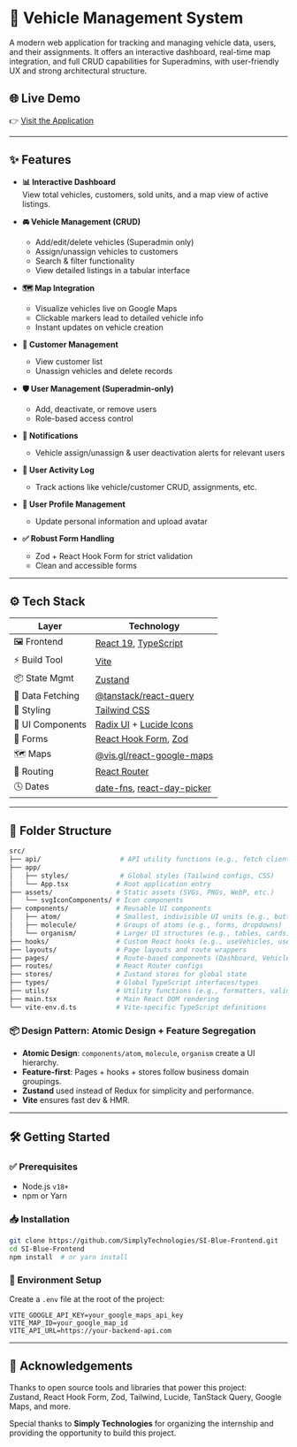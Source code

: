 # 🚗 Vehicle Management System

A modern web application for tracking and managing vehicle data, users, and their assignments. It offers an interactive dashboard, real-time map integration, and full CRUD capabilities for Superadmins, with user-friendly UX and strong architectural structure.

## 🌐 Live Demo

👉 [Visit the Application](https://si-blue-frontend.onrender.com/)

---

## ✨ Features

- **📊 Interactive Dashboard**  
  View total vehicles, customers, sold units, and a map view of active listings.

- **🚘 Vehicle Management (CRUD)**  
  - Add/edit/delete vehicles (Superadmin only)  
  - Assign/unassign vehicles to customers  
  - Search & filter functionality  
  - View detailed listings in a tabular interface

- **🗺️ Map Integration**  
  - Visualize vehicles live on Google Maps  
  - Clickable markers lead to detailed vehicle info  
  - Instant updates on vehicle creation

- **👥 Customer Management**  
  - View customer list  
  - Unassign vehicles and delete records

- **🛡️ User Management (Superadmin-only)**  
  - Add, deactivate, or remove users  
  - Role-based access control

- **🔔 Notifications**  
  - Vehicle assign/unassign & user deactivation alerts for relevant users

- **📜 User Activity Log**  
  - Track actions like vehicle/customer CRUD, assignments, etc.

- **🙍 User Profile Management**  
  - Update personal information and upload avatar

- **✅ Robust Form Handling**  
  - Zod + React Hook Form for strict validation  
  - Clean and accessible forms

---

## ⚙️ Tech Stack

| Layer            | Technology                                                                 |
|------------------|-----------------------------------------------------------------------------|
| 🖼️ Frontend      | [React 19](https://react.dev/), [TypeScript](https://www.typescriptlang.org/) |
| ⚡ Build Tool     | [Vite](https://vitejs.dev/)                                                 |
| 📦 State Mgmt     | [Zustand](https://zustand-demo.pmnd.rs/)                                    |
| 🔁 Data Fetching | [@tanstack/react-query](https://tanstack.com/query/latest)                  |
| 🎨 Styling        | [Tailwind CSS](https://tailwindcss.com/)                                   |
| 🧱 UI Components | [Radix UI](https://www.radix-ui.com/primitives) + [Lucide Icons](https://lucide.dev/) |
| 📝 Forms         | [React Hook Form](https://react-hook-form.com/), [Zod](https://zod.dev/)     |
| 🗺 Maps          | [@vis.gl/react-google-maps](https://visgl.github.io/react-google-maps/)      |
| 🧭 Routing       | [React Router](https://reactrouter.com/en/main)                             |
| 🕓 Dates         | [date-fns](https://date-fns.org/), [react-day-picker](https://react-day-picker.js.org/) |

---

## 📁 Folder Structure

```bash
src/
├── api/                    # API utility functions (e.g., fetch clients, Axios instances)
├── app/
│   ├── styles/             # Global styles (Tailwind configs, CSS)
│   └── App.tsx            # Root application entry
├── assets/                # Static assets (SVGs, PNGs, WebP, etc.)
│   └── svgIconComponents/ # Icon components
├── components/            # Reusable UI components
│   ├── atom/              # Smallest, indivisible UI units (e.g., buttons, inputs) 
│   ├── molecule/          # Groups of atoms (e.g., forms, dropdowns) 
│   └── organism/          # Larger UI structures (e.g., tables, cards)
├── hooks/                 # Custom React hooks (e.g., useVehicles, useAuth)
├── layouts/               # Page layouts and route wrappers
├── pages/                 # Route-based components (Dashboard, Vehicles, etc.)
├── routes/                # React Router configs
├── stores/                # Zustand stores for global state
├── types/                 # Global TypeScript interfaces/types
├── utils/                 # Utility functions (e.g., formatters, validators)
├── main.tsx               # Main React DOM rendering
└── vite-env.d.ts          # Vite-specific TypeScript definitions
```

### 📦 Design Pattern: Atomic Design + Feature Segregation

- **Atomic Design**: `components/atom`, `molecule`, `organism` create a UI hierarchy.
- **Feature-first**: Pages + hooks + stores follow business domain groupings.
- **Zustand** used instead of Redux for simplicity and performance.
- **Vite** ensures fast dev & HMR.

---

## 🛠 Getting Started

### ✅ Prerequisites

- Node.js `v18+`
- npm or Yarn

### 📥 Installation

```bash
git clone https://github.com/SimplyTechnologies/SI-Blue-Frontend.git
cd SI-Blue-Frontend
npm install  # or yarn install
```

### 🔐 Environment Setup

Create a `.env` file at the root of the project:

```env
VITE_GOOGLE_API_KEY=your_google_maps_api_key
VITE_MAP_ID=your_google_map_id
VITE_API_URL=https://your-backend-api.com
```

---

## 🙌 Acknowledgements

Thanks to open source tools and libraries that power this project:  
Zustand, React Hook Form, Zod, Tailwind, Lucide, TanStack Query, Google Maps, and more.

Special thanks to **Simply Technologies** for organizing the internship and providing the opportunity to build this project.